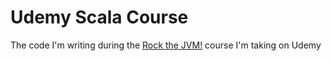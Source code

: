 Udemy Scala Course
===

The code I'm writing during the [Rock the JVM!](https://www.udemy.com/rock-the-jvm-scala-for-beginners/learn/v4/content) course I'm taking on Udemy